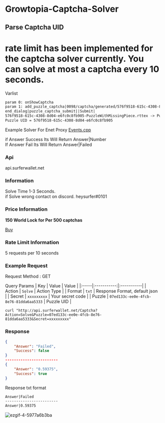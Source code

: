 # Growtopia-Captcha-Solver

## Parse Captcha UID

# rate limit has been implemented for the captcha solver currently. You can solve at most a captcha every 10 seconds. 

Varlist
```txt
param 0: onShowCaptcha
param 1: add_puzzle_captcha|0098/captcha/generated/576f9518-615c-4308-8d04-e6fc0c8fb905-PuzzleWithMissingPiece.rttex|0098/captcha/generated/576f9518-615c-4308-8d04-e6fc0c8fb905-TrimmedPuzzlePiece.rttex|ubistatic-a.akamaihd.net|200118|
end_dialog|puzzle_captcha_submit||Submit|
576f9518-615c-4308-8d04-e6fc0c8fb905-PuzzleWithMissingPiece.rttex -> Puzzle UID = 576f9518-615c-4308-8d04-e6fc0c8fb905
Puzzle UID = 576f9518-615c-4308-8d04-e6fc0c8fb905
```



Example Solver For Enet Proxy
<a href="https://github.com/heysurfer/EnetProxy/blob/main/proxy/events.cpp#L277">Events.cpp</a>

if Answer Success Its Will Return Answer|Number<br>
If Answer Fail Its Will Return Answer|Failed<br>

### Api
api.surferwallet.net

### Information
Solve Time 1-3 Seconds.<br>
if Solve wrong contact on discord.
heysurfer#0101

### Price Information

<strong>150 World Lock for Per 500 captchas </strong>

<a href="http://surferwallet.net/SurferShop">Buy</a>

### Rate Limit Information
5 requests per 10 seconds


### Example Request
Request Method : GET

Query Params
| Key | Value | Value |
|:-----|:-----------:|:-----------|
| Action | `Solve` | Action Type |
| Format | `txt` | Response Format, default json |
| Secret | `xxxxxxxxx` | Your secret code |
| Puzzle | `07ed133c-ee0e-4fcb-8e76-81dda6aa5333` | Puzzle UID |

```curl "http://api.surferwallet.net/Captcha?Action=Solve&Puzzle=07ed133c-ee0e-4fcb-8e76-81dda6aa5333&Secret=xxxxxxxxx" ```
### Response
```json
{
    "Answer": "Failed",
    "Success": false
}
------------------------
{
    "Answer": "0.59375",
    "Success": true
}
```
Response txt format
```txt
Answer|Failed
------------------------
Answer|0.59375
```

![ezgif-4-5977a6b3ba](https://user-images.githubusercontent.com/58826689/190183715-9171acf1-5ced-4df1-aeeb-b6c9d0f7139e.gif)
